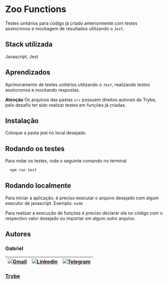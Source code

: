 # Zoo Functions

Testes unitários para código já criado anteriormente com testes assíncronos e mockagem de resultados utilizando o `Jest`.

## Stack utilizada

Javascript, Jest


## Aprendizados

Aprimoramento de testes unitários utilizando o `Jest`, realizando testes assíncronos e mockando respostas.


**Atenção**
Os arquivos das pastas `src` possuem direitos autorais da Trybe, pelo desafio ter sido realizar testes em funções já criadas.

## Instalação

Coloque a pasta jest no local desejado.

## Rodando os testes

Para rodar os testes, rode o seguinte comando no terminal

```bash
  npm run test
```


## Rodando localmente

Para iniciar a aplicação, é preciso executar o arquivo desejado com algum executor de javascript. Exemplo: `node`

Para realizar a execução de funções é preciso declarar ela no código com o respectivo valor desejado ou importar em algum outro arquivo.


## Autores
### Gabriel

| [![Gmail](https://img.shields.io/badge/Gmail-D14836?style=for-the-badge&logo=gmail&logoColor=white)](mailto:gabrielpbenedicto@gmail.com) | [![Linkedin](https://img.shields.io/badge/LinkedIn-0077B5?style=for-the-badge&logo=linkedin&logoColor=white)](https://www.linkedin.com/in/gabrielbenedicto/) | [![Telegram](https://img.shields.io/badge/Telegram-2CA5E0?style=for-the-badge&logo=telegram&logoColor=white)](https://t.me/gabrielbenedicto) |
| ------|-------|-----|

### [Trybe](https://betrybe.com)
